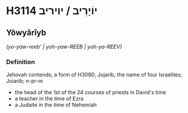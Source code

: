# H3114 יוֹיָרִיב / יויריב

## Yôwyârîyb

_(yo-yaw-reeb' | yoh-yaw-REEB | yoh-ya-REEV)_

### Definition

Jehovah contends; a form of H3080; Jojarib, the name of four Israelites; Joiarib; n-pr-m

- the head of the 1st of the 24 courses of priests in David's time
- a teacher in the time of Ezra
- a Judaite in the time of Nehemiah
